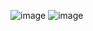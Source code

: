 ![image](https://user-images.githubusercontent.com/59153788/177182950-b1405010-f846-4a76-8096-5cdef75cc264.png)
![image](https://user-images.githubusercontent.com/59153788/177505457-33e2bd13-5917-43c2-9e39-d9e52465f23c.png)
